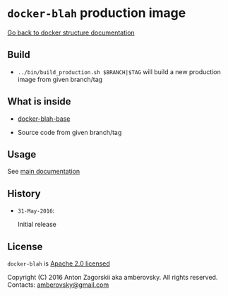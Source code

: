 # `docker-blah` production image

[Go back to docker structure documentation](../README.md)

## Build

-   `../bin/build_production.sh $BRANCH|$TAG` will build a new production image from given branch/tag

## What is inside
-   [docker-blah-base](../base/README.md)

-   Source code from given branch/tag

## Usage

See [main documentation](/README.md#how_to_run_production)

## History

-   `31-May-2016`:

    Initial release

## License

`docker-blah` is [Apache 2.0 licensed](../LICENSE)

Copyright (C) 2016 Anton Zagorskii aka amberovsky.
All rights reserved. Contacts: <amberovsky@gmail.com> 
